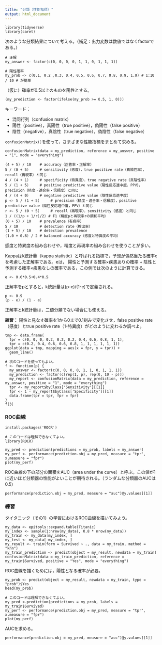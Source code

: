 ```yaml
---
title: "分類（性能指標）"
output: html_document
---
```


```{r}
library(tidyverse)
library(caret)
```

次のような分類結果について考える。（補足：出力変数は数値ではなくfactorである。）

```{r}
# 正解
my_answer <- factor(c(0, 0, 0, 0, 1, 1, 0, 1, 1, 1))

# 陽性確率
my_prob <- c(0.1, 0.2 ,0.3, 0.4, 0.5, 0.6, 0.7, 0.8, 0.9, 1.0) # 1:10 / 10 # が簡単
```

（仮に）確率が0.5以上のものを陽性とする。

```{r}
(my_prediction <- factor(ifelse(my_prob >= 0.5, 1, 0)))
```

キーワード：

- 混同行列（confusion matrix）
- 陽性（positive），真陽性（true positive），偽陽性（false positive）
- 陰性（negative），真陰性（true negative），偽陰性（false negative）

`confusionMatrix()`を使って，さまざまな性能指標をまとめて求める。

```{r}
confusionMatrix(data = my_prediction, reference = my_answer, positive = "1", mode = "everything")
```

```{r}
(4 + 5) / 10    # accuracy（正答率・正解率）
5 / (0 + 5)     # sensitivity（感度），true positive rate（真陽性率），recall（再現率）と同じ
4 / (4 + 1)     # specificity（特異度），true negative rate（真陰性率）
5 / (1 + 5)     # positive predictive value（陽性反応適中度，PPV），precision（精度・適合率・信頼度）と同じ
4 / (4 + 0)     # negative predictive value（陰性反応適中度）
p <- 5 / (1 + 5)     # precision（精度・適合率・信頼度），positive predictive value（陽性反応適中度，PPV）と同じ
r <- 5 / (0 + 5)     # recall（再現率），sensitivity（感度）と同じ
1 / ((1/p + 1/r)/2) # F1（精度pと再現率rの調和平均）
(0 + 5) / 10    # prevalence（有病率）
5 / 10          # detection rate（検出率）
(1 + 5) / 10    # detection prevalence
(1.0 + 0.8) / 2 # balanced accuracy（感度と特異度の平均）
```

感度と特異度の組み合わせや，精度と再現率の組み合わせを使うことが多い。

Kappaはk統計量（kappa statistic）と呼ばれる指標で，予想が偶然当たる確率eを考慮した正解率である。eは，
陽性と予測する確率×疾患ありの確率 + 陰性と予測する確率×疾患なしの確率である，この例では次のように計算できる。

```{r}
e <- 0.6*0.5+0.4*0.5
```

正解率をpとすると，k統計量は(p-e)/(1-e)で定義される。

```{r}
p <- 0.9
(p - e) / (1 - e)
```

正解率とk統計量は，二値分類でない場合にも使える。

**練習：** 陽性と見なす確率を1から0まで0.1刻みで変化させ，false positive rate（感度）とtrue positive rate（1-特異度）がどのように変わるか調べよ。

```{r}
tmp <- data.frame(
  fpr = c(0, 0, 0, 0.2, 0.2, 0.2, 0.4, 0.6, 0.8, 1, 1),
  tpr = c(0.2, 0.4, 0.6, 0.6, 0.8, 1, 1, 1, 1, 1, 1))
ggplot(data = tmp, mapping = aes(x = fpr, y = tpr)) +
  geom_line()
```
```{r}
# 次のコードを使ってもよい。
f <- function(p) {
  my_answer <- factor(c(0, 0, 0, 0, 1, 1, 0, 1, 1, 1))
  my_prediction <- factor(c(rep(1, p), rep(0, 10 - p)))
  my_report <- confusionMatrix(data = my_prediction, reference = my_answer, positive = "1", mode = "everything")
  tpr <- my_report$byClass['Sensitivity'][[1]]
  fpr <- 1 - my_report$byClass['Specificity'][[1]]
  data.frame(tpr = tpr, fpr = fpr)
}
f(3)
```

### ROC曲線

```{r, eval=FALSE}
install.packages('ROCR')
```

```{r}
# このコードは理解できなくてよい。
library(ROCR)

my_pred <- prediction(predictions = my_prob, labels = my_answer)
my_perf <- performance(prediction.obj = my_pred, measure = "tpr", x.measure = "fpr")
plot(my_perf)
```

ROC曲線の下の部分の面積をAUC（area under the curve）と呼ぶ。この値が1に近いほど分類器の性能がよいことが期待される。（ランダムな分類器のAUCは0.5）

```{r}
performance(prediction.obj = my_pred, measure = "auc")@y.values[[1]]
```

### 練習

タイタニック（その1）の学習におけるROC曲線を描いてみよう。

```{r,cache=TRUE}
my_data <- epitools::expand.table(Titanic)
my_index <- sample(1:nrow(my_data), 0.8 * nrow(my_data))
my_train <- my_data[my_index, ]
my_test <- my_data[-my_index, ]
my_result <- train(form = Survived ~ ., data = my_train, method = "knn")
my_train_prediction <- predict(object = my_result, newdata = my_train)
confusionMatrix(data = my_train_prediction, reference = my_train$Survived, positive = "Yes", mode = "everything")
```

ROC曲線を描くためには，陽性となる確率が必要。

```{r}
my_prob <- predict(object = my_result, newdata = my_train, type = "prob")$Yes
head(my_prob)
```

```{r}
# このコードは理解できなくてよい。
my_pred <-prediction(predictions = my_prob, labels = my_train$Survived)
my_perf <- performance(prediction.obj = my_pred, measure = "tpr", x.measure = "fpr")
plot(my_perf)
```

AUCを求める。

```{r}
performance(prediction.obj = my_pred, measure = "auc")@y.values[[1]]
```